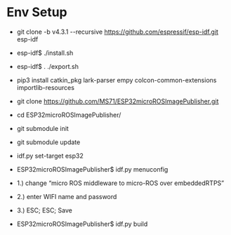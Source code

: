 # Env Setup

* git clone -b v4.3.1  --recursive https://github.com/espressif/esp-idf.git esp-idf
* esp-idf$ ./install.sh
* esp-idf$ . ./export.sh 
* pip3 install catkin_pkg lark-parser empy colcon-common-extensions importlib-resources



* git clone https://github.com/MS71/ESP32microROSImagePublisher.git
* cd ESP32microROSImagePublisher/
* git submodule init
* git submodule update
* idf.py set-target esp32
* ESP32microROSImagePublisher$ idf.py menuconfig
* 1.) change “micro ROS middleware to micro-ROS over embeddedRTPS”
* 2.) enter WIFI name and password
* 3.) ESC; ESC; Save
* ESP32microROSImagePublisher$ idf.py build



